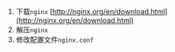 1. 下载`nginx` [http://nginx.org/en/download.html](http://nginx.org/en/download.html)
2. 解压`nginx`
3. 修改配置文件`nginx.conf`
